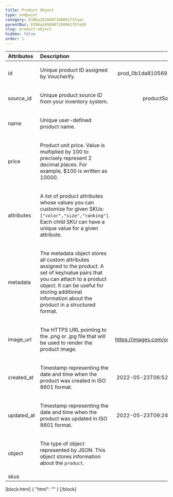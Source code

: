 ```yaml
---
title: Product Object
type: endpoint
category: 639ba2628407100061f5faac
parentDoc: 639ba2658407100061f5fab9
slug: product-object
hidden: false
order: 1
---
```


| Attributes |  Description  | Example |
|:-----|:--------|------:|
| id | <p>Unique product ID assigned by Voucherify.</p> | <p>prod_0b1da8105693710357</p> |
| source_id | <p>Unique product source ID from your inventory system.</p> | <p>productSourceID16</p> |
| name | <p>Unique user-defined product name.</p> | <p>T-shirt</p> |
| price | <p>Product unit price. Value is multiplied by 100 to precisely represent 2 decimal places. For example, $100 is written as 10000.</p> |  |
| attributes | <p>A list of product attributes whose values you can customize for given SKUs: <code>[&quot;color&quot;,&quot;size&quot;,&quot;ranking&quot;]</code>. Each child SKU can have a unique value for a given attribute.</p> |  |
| metadata | <p>The metadata object stores all custom attributes assigned to the product. A set of key/value pairs that you can attach to a product object. It can be useful for storing additional information about the product in a structured format.</p>  |  |
| image_url | <p>The HTTPS URL pointing to the .png or .jpg file that will be used to render the product image.</p> | <p>https://images.com/original.jpg</p> |
| created_at | <p>Timestamp representing the date and time when the product was created in ISO 8601 format.</p> | <p>2022-05-23T06:52:55.008Z</p> |
| updated_at | <p>Timestamp representing the date and time when the product was updated in ISO 8601 format.</p> | <p>2022-05-23T09:24:07.405Z</p> |
| object | <p>The type of object represented by JSON. This object stores information about the <code>product</code>.</p> |  |
| skus |  |  |

[block:html]
{
  "html": "<style>\n[title=\"Toggle library\"] { \n  display: none; }\n.LanguagePicker-divider { \n  display: none; }\n.Playground-section3VTXuaYZivJK > .APISectionHeader3LN_-QIR0m7x {\n  display: none; }\n.LanguagePicker-languages1qVVo_v6AlP9 {\n  display: none; }\n.headline-container-article-info2GaOf2jMpV0r {\n  display: none; }\n.APISectionHeader3LN_-QIR0m7x {\n  display: none; }\n.APIResponseSchemaPicker-label3XMQ9E-slNcS {\n  display: none; }\n.PlaygroundC7DInM9NFvBg {\n  display: none; }\n.Modal-Header3VPrQs3MUWWd {\n  display: none; }\n.rm-ReferenceMain .rm-Article {\n  max-width: 2000px; }\n</style>"
}
[/block]